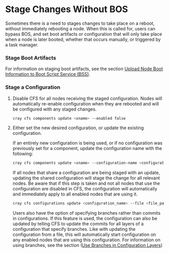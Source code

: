 # Stage Changes Without BOS

Sometimes there is a need to stages changes to take place on a reboot, without immediately rebooting a node. When this is called for, users can bypass BOS, and set boot artifacts or configuration that will only take place when a node is later booted, whether that occurs manually, or triggered by a task manager.

### Stage Boot Artifacts

For information on staging boot artifacts, see the section [Upload Node Boot Information to Boot Script Service (BSS)](Upload_Node_Boot_Information_to_Boot_Script_Service_BSS.md).

### Stage a Configuration

1. Disable CFS for all nodes receiving the staged configuration. Nodes will automatically re-enable configuration when they are rebooted and will be configured with any staged changes.

    ```bash
    cray cfs components update <xname> --enabled false
    ```

1. Either set the new desired configuration, or update the existing configuration.

    If an entirely new configuration is being used, or if no configuration was previously set for a component, update the configuration name with the following:

    ```bash
    cray cfs components update <xname> --configuration-name <configuration_name>
    ```

    If all nodes that share a configuration are being staged with an update, updating the shared configuration will stage the change for all relevant nodes. Be aware that if this step is taken and not all nodes that use the configuration are disabled in CFS, the configuration will automatically and immediately apply to all enabled nodes that are using it.

    ```bash
    cray cfs configurations update <configuration_name> --file <file_path>
    ```

    Users also have the option of specifying branches rather than commits in configurations. If this feature is used, the configuration can also be updated by telling CFS to update the commits for all layers of a configuration that specify branches. Like with updating the configuration from a file, this will automatically start configuration on any enabled nodes that are using this configuration. For information on using branches, see the section ([Use Branches in Configuration Layers](../configuration_management/Configuration_Layers.md#use-branches-in-configuration-layers))
